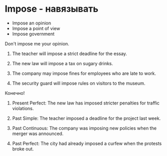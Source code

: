 # Impose - навязывать




- Impose an opinion
- Impose a point of view
- Impose government

Don't impose me your opinion.

1. The teacher will impose a strict deadline for the essay.

2. The new law will impose a tax on sugary drinks.

3. The company may impose fines for employees who are late to work.

4. The security guard will impose rules on visitors to the museum.

Конечно!

1. Present Perfect: The new law has imposed stricter penalties for traffic violations.

2. Past Simple: The teacher imposed a deadline for the project last week.

3. Past Continuous: The company was imposing new policies when the merger was announced.

4. Past Perfect: The city had already imposed a curfew when the protests broke out.